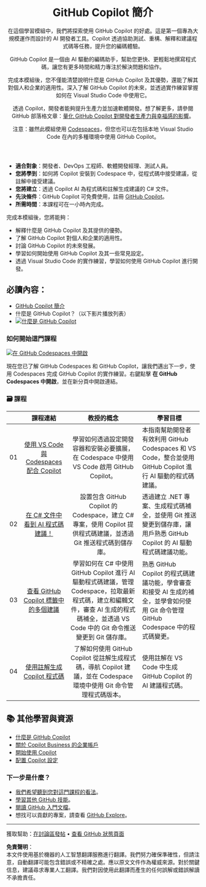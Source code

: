 <header>

# GitHub Copilot 簡介

在這個學習模組中，我們將探索使用 GitHub Copilot 的好處。這是第一個專為大規模運作而設計的 AI 開發者工具。Copilot 透過協助測試、重構、解釋和建議程式碼等任務，提升您的編碼體驗。

GitHub Copilot 是一個由 AI 驅動的編碼助手，幫助您更快、更輕鬆地撰寫程式碼，讓您有更多時間和精力專注於解決問題和協作。

完成本模組後，您不僅能清楚說明什麼是 GitHub Copilot 及其優勢，還能了解其對個人和企業的適用性。深入了解 GitHub Copilot 的未來，並透過實作練習掌握如何在 Visual Studio Code 中使用它。

透過 Copilot，開發者能夠提升生產力並加速軟體開發。想了解更多，請參閱 GitHub 部落格文章：[量化 GitHub Copilot 對開發者生產力與幸福感的影響](https://github.blog/2022-09-07-research-quantifying-github-copilots-impact-on-developer-productivity-and-happiness)。

注意：雖然此模組使用 [Codespaces](https://github.com/codespaces)，但您也可以在包括本地 Visual Studio Code 在內的多種環境中使用 GitHub Copilot。
</header>


- **適合對象**：開發者、DevOps 工程師、軟體開發經理、測試人員。
- **您將學到**：如何將 Copilot 安裝到 Codespace 中，從程式碼中接受建議，從註解中接受建議。
- **您將建立**：透過 Copilot AI 為程式碼和註解生成建議的 C# 文件。
- **先決條件**：GitHub Copilot 可免費使用，註冊 [GitHub Copilot](https://gh.io/copilot)。
- **所需時間**：本課程可在一小時內完成。


完成本模組後，您將能夠：

- 解釋什麼是 GitHub Copilot 及其提供的優勢。
- 了解 GitHub Copilot 對個人和企業的適用性。
- 討論 GitHub Copilot 的未來發展。
- 學習如何開始使用 GitHub Copilot 及其一些常見設定。
- 透過 Visual Studio Code 的實作練習，學習如何使用 GitHub Copilot 進行開發。


## 必讀內容：
- [GitHub Copilot 簡介](https://learn.microsoft.com/en-us/training/modules/introduction-to-github-copilot/)
- 什麼是 GitHub Copilot？（以下影片播放列表）
- [![什麼是 GitHub Copilot](https://img.youtube.com/vi/QG1E0SCqqW8/0.jpg)](https://learn.microsoft.com/shows/introduction-to-github-copilot/what-is-github-copilot-1-of-6/)

### 如何開始這門課程

[![在 GitHub Codespaces 中開啟](https://github.com/codespaces/badge.svg)](https://codespaces.new/microsoft/mastering-github-copilot-for-dotnet-csharp-developers?devcontainer_path=.devcontainer%2Fintroduction%2Fdevcontainer.json)

現在您已了解 GitHub Codespaces 和 GitHub Copilot，讓我們邁出下一步，使用 Codespaces 完成 GitHub Copilot 的實作練習。右鍵點擊 **在 GitHub Codespaces 中開啟**，並在新分頁中開啟連結。

### 🗃️ 課程
|       |              課程連結              |                       教授的概念                       |                     學習目標                 |                             
| :---: | :------------------------------------: | :---------------------------------------------------------: | ----------------------------------------------------------- |
| 01 | [使用 VS Code 與 Codespaces 配合 Copilot](https://github.com/microsoft/mastering-github-copilot-for-dotnet-csharp-developers/blob/main/03-Introduction-to-GitHub-Copilot/steps/1-copilot-extension.md) | 學習如何透過設定開發容器和安裝必要擴展，在 Codespace 中使用 VS Code 啟用 GitHub Copilot。| 本指南幫助開發者有效利用 GitHub Codespaces 和 VS Code，整合並使用 GitHub Copilot 進行 AI 驅動的程式碼建議。                    |
| 02 | [在 C# 文件中看到 AI 程式碼建議！](https://github.com/microsoft/mastering-github-copilot-for-dotnet-csharp-developers/blob/main/03-Introduction-to-GitHub-Copilot/steps/2-skills-dotnet.md) | 設置包含 GitHub Copilot 的 Codespace，建立 C# 專案，使用 Copilot 提供程式碼建議，並透過 Git 推送程式碼到儲存庫。 | 透過建立 .NET 專案、生成程式碼補全，並使用 Git 推送變更到儲存庫，讓用戶熟悉 GitHub Copilot 的 AI 驅動程式碼建議功能。 | 
| 03 | [查看 GitHub Copilot 標籤中的多個建議](https://github.com/microsoft/mastering-github-copilot-for-dotnet-csharp-developers/blob/main/03-Introduction-to-GitHub-Copilot/steps/3-copilot-hub.md) | 學習如何在 C# 中使用 GitHub Copilot 進行 AI 驅動程式碼建議，管理 Codespace，拉取最新程式碼，建立和編輯文件，審查 AI 生成的程式碼補全，並透過 VS Code 中的 Git 命令推送變更到 Git 儲存庫。 | 熟悉 GitHub Copilot 的程式碼建議功能，學會審查和接受 AI 生成的補全，並學會如何使用 Git 命令管理 GitHub Codespace 中的程式碼變更。 | 
| 04 | [使用註解生成 Copilot 程式碼](https://github.com/microsoft/mastering-github-copilot-for-dotnet-csharp-developers/blob/main/03-Introduction-to-GitHub-Copilot/steps/4-copilot-comment.md) | 了解如何使用 GitHub Copilot 從註解生成程式碼，導航 Copilot 建議，並在 Codespace 環境中使用 Git 命令管理程式碼版本。 | 使用註解在 VS Code 中生成 GitHub Copilot 的 AI 建議程式碼。 | 


## 📚 其他學習與資源

- [什麼是 GitHub Copilot](https://docs.github.com/en/copilot/about-github-copilot/what-is-github-copilot)
- [關於 Copilot Business 的企業帳戶](https://docs.github.com/en/enterprise-cloud@latest/admin/copilot-business-only/about-enterprise-accounts-for-copilot-business)
- [開始使用 Copilot](https://docs.github.com/en/copilot/getting-started-with-github-copilot/getting-started-with-github-copilot-in-visual-studio-code)
- [配置 Copilot 設定](https://docs.github.com/en/copilot/configuring-github-copilot/configuring-github-copilot-settings-on-githubcom)

### 下一步是什麼？

- [我們希望聽到您對這門課程的看法](https://github.com/orgs/skills/discussions/categories/code-with-copilot)。
- [學習其他 GitHub 技能](https://github.com/skills)。
- [閱讀 GitHub 入門文檔](https://docs.github.com/en/get-started)。
- 想找可以貢獻的專案，請查看 [GitHub Explore](https://github.com/explore)。
   
<footer>

---

獲取幫助：[在討論區發帖](https://github.com/orgs/skills/discussions/categories/code-with-copilot) • [查看 GitHub 狀態頁面](https://www.githubstatus.com/)

**免責聲明**：  
本文件使用基於機器的人工智慧翻譯服務進行翻譯。我們努力確保準確性，但請注意，自動翻譯可能包含錯誤或不精確之處。應以原文文件作為權威來源。對於關鍵信息，建議尋求專業人工翻譯。我們對因使用此翻譯而產生的任何誤解或錯誤解讀不承擔責任。